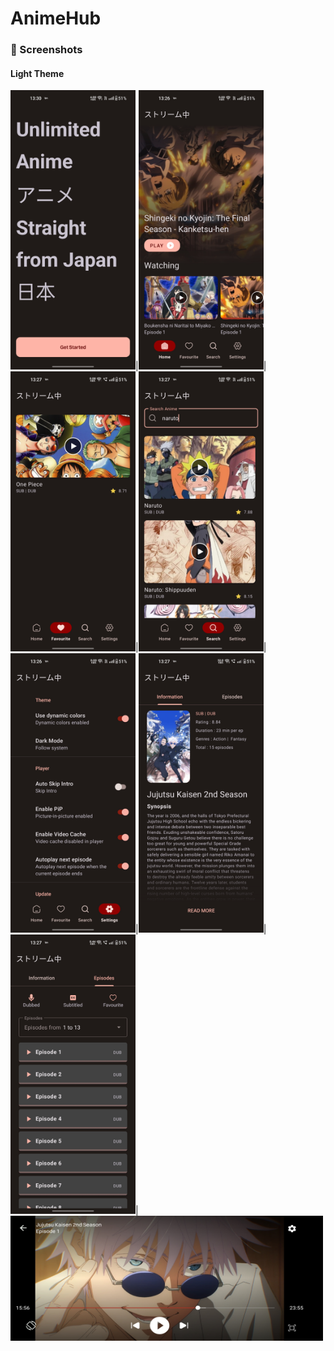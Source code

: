 # AnimeHub
### 📱 Screenshots


#### Light Theme
<img src="screenshot/dark_9.jpg" width="200"/>|<img src="screenshot/dark_2.jpg" width="200"/>|<img src="screenshot/dark_5.jpg" width="200"/>|<img src="screenshot/dark_4.jpg" width="200"/>|<img src="screenshot/dark_3.jpg" width="200"/>|<img src="screenshot/dark_6.jpg" width="200"/>|<img src="screenshot/dark_7.jpg" width="200"/>|
<img src="screenshot/dark_1.jpg" width="500" height="200"/> 

